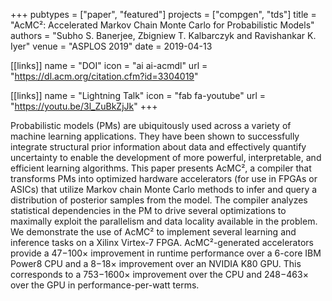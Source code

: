 +++
pubtypes = ["paper", "featured"]
projects = ["compgen", "tds"]
title = "AcMC²: Accelerated Markov Chain Monte Carlo for Probabilistic Models"
authors = "Subho S. Banerjee, Zbigniew T. Kalbarczyk and Ravishankar K. Iyer"
venue = "ASPLOS 2019"
date = 2019-04-13

[[links]]
  name = "DOI"
  icon = "ai ai-acmdl"
  url = "https://dl.acm.org/citation.cfm?id=3304019"

[[links]]
  name = "Lightning Talk"
  icon = "fab fa-youtube"
  url = "https://youtu.be/3l_ZuBkZjJk"
+++

Probabilistic models (PMs) are ubiquitously used across a variety of machine learning applications.
They have been shown to successfully integrate structural prior information about data and effectively
quantify uncertainty to enable the development of more powerful, interpretable, and efficient learning
algorithms. This paper presents AcMC², a compiler that transforms PMs into optimized hardware accelerators
(for use in FPGAs or ASICs) that utilize Markov chain Monte Carlo methods to infer and query a distribution
of posterior samples from the model. The compiler analyzes statistical dependencies in the PM to drive several
optimizations to maximally exploit the parallelism and data locality available in the problem. We demonstrate
the use of AcMC² to implement several learning and inference tasks on a Xilinx Virtex-7 FPGA. AcMC²-generated
accelerators provide a 47−100× improvement in runtime performance over a 6-core IBM Power8 CPU and a 8−18×
improvement over an NVIDIA K80 GPU. This corresponds to a 753−1600× improvement over the CPU and 248−463×
over the GPU in performance-per-watt terms.
